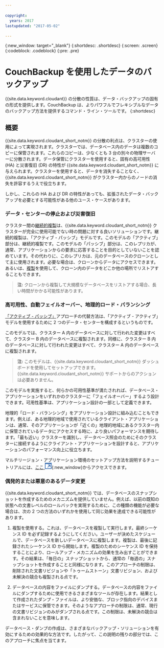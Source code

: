 ```yaml
---

copyright:
  years: 2017
lastupdated: "2017-05-02"

---
```


{:new_window: target="_blank"}
{:shortdesc: .shortdesc}
{:screen: .screen}
{:codeblock: .codeblock}
{:pre: .pre}

<!-- Acrolinx: 2017-05-02 -->

# CouchBackup を使用したデータのバックアップ

{{site.data.keyword.cloudant}} の分散の性質は、データ・バックアップの固有の形式を提供します。CouchBackup は、よりパワフルでフレキシブルなデータのバックアップ方法を提供するコマンド・ライン・ツールです。
{:shortdesc}

## 概要

{{site.data.keyword.cloudant_short_notm}} の分散の利点は、クラスターの使用によって実現されます。クラスターでは、データベース内のデータは複数のコピーに保管されます。これらのコピーは、少なくとも 3 台の別々の物理サーバーに分散されます。データ保管にクラスターを使用すると、固有の高可用性 (HA) と災害復旧 (DR) の特性が {{site.data.keyword.cloudant_short_notm}} に与えられます。クラスターを使用すると、データを消失することなく、{{site.data.keyword.cloudant_short_notm}} がクラスター内からのノードの消失を許容するうえで役立ちます。

しかし、これらの HA および DR の特性があっても、拡張されたデータ・バックアップを必要とする可能性がある他のユース・ケースがあります。

<div id="activepassive"></div>

### データ・センターの停止および災害復旧

クラスター間の[継続的複製](../api/replication.html#continuous-replication)は、{{site.data.keyword.cloudant_short_notm}} クラスターが完全に使用可能でない時の問題に対する良いソリューションです。継続的複製は、「アクティブ - パッシブ」モデルです。このモデルの「アクティブ」部分は、継続的複製です。このモデルの「パッシブ」部分は、このレプリカが、通常、アプリケーションからの要求に応答することを目的としていないことを認めています。その代わりに、このレプリカは、元のデータベースのクローンとして主に使用されます。必要な場合は、クローンからデータにアクセスできます。あるいは、[複製](../api/replication.html)を使用して、クローン内のデータをどこか他の場所でリストアすることもできます。

>	**注:** クローンから複製して大規模なデータベースをリストアする場合、長い時間がかかる可能性があります。

### 高可用性、自動フェイルオーバー、地理的ロード・バランシング

[「アクティブ - パッシブ」](#activepassive)アプローチの代替方法は、「アクティブ - アクティブ」モデルを使用するために 2 つのデータ・センターを構成するというものです。

このモデルでは、クラスター A 内のデータベースに対して行われた変更はすべて、クラスター B 内のデータベースに複製されます。同様に、クラスター B 内のデータベースに対して行われた変更はすべて、クラスター A 内のデータベースに複製されます。

>	**注:** このモデルは、{{site.data.keyword.cloudant_short_notm}} ダッシュボードを使用してセットアップできます。{{site.data.keyword.cloudant_short_notm}} サポートからのアクションは必要ありません。

このモデルを実施すると、何らかの可用性基準が満たされれば、データベース・アプリケーションをいずれかのクラスターに「フェイルオーバー」するよう設計できます。可用性基準は、アプリケーション設計の一部として定義できます。

地理的「ロード・バランシング」をアプリケーション設計に組み込むこともできます。例えば、ある地理的地域で使用されているクライアント・アプリケーションは、通常、そのアプリケーションが「近くの」地理的地域にあるクラスター内に保管されているデータにアクセスする時に、より良いパフォーマンスを期待します。「最も近い」クラスターを識別し、データベース照会のためにそのクラスターに接続するようにクライアント・アプリケーションを設計すると、アプリケーションのパフォーマンス向上に役立ちます。

マルチリージョン・アプリケーション環境のセットアップ方法を説明するチュートリアルには、[ここ ![外部リンク・アイコン](../images/launch-glyph.svg "外部リンク・アイコン")](http://www.ibm.com/developerworks/cloud/library/cl-multi-region-bluemix-apps-with-cloudant-and-dyn-trs/index.html){:new_window}からアクセスできます。

### 偶発的または悪意のあるデータ変更

{{site.data.keyword.cloudant_short_notm}} では、データベースのスナップショットを作成するためのメカニズムを提供していません。例えば、以前の既知の状態への文書レベルのロールバックを実現するために、この種類の機能が必要な場合は、次の 2 つの方法のいずれかを使用して同じ効果を達成できる可能性があります。

1.	複製を使用する。これは、データベースを複製して実行します。最終シーケンス ID を必ず記録するようにしてください。ユーザーが決めたスケジュールで、データベースを新しいデータベースに複製します。複製は、最後に記録されたシーケンス ID から開始します。複製のためのシーケンス ID を保持することにより、ロールアップ・メカニズムの効果を生み出すことができます。その結果は、「毎日の」スナップショットから、通常の「毎週の」スナップショットを作成することと同様になります。このアプローチの制限は、削除された文書リビジョンや「トゥームストーン」文書リビジョン、および未解決の競合も複製される点です。

2.	データベースの内容をファイルにダンプする。データベースの内容をファイルにダンプするために使用できるさまざまなツールが存在します。結果として作成されたダンプ・ファイルは、より安価な、ブロック指向のデバイスまたはサービスに保管できます。そのようなアプローチの制限は、通常、現行の文書リビジョンのみがダンプされる点です。この制限は、未解決の競合は含まれないことを意味します。

データベース・ダンプの作成は、さまざまなバックアップ・ソリューションを有効にするための効果的な方法です。したがって、この説明の残りの部分では、このアプローチに焦点を当てます。

<!--
https://developer.ibm.com/clouddataservices/2016/03/22/simple-couchdb-and-cloudant-backup/

A useful approach is to have couchbackup's snapshots placed on the Bluemix Object Storage service, as described here:

https://developer.ibm.com/recipes/tutorials/object-storage-cloudant-backup/
-->
